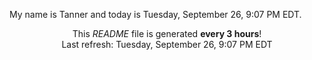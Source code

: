 My name is Tanner and today is Tuesday, September 26, 9:07 PM EDT.

<p align="center">This <i>README</i> file is generated <b>every 3 hours</b>!</br>Last refresh: Tuesday, September 26, 9:07 PM EDT<br /></p>
